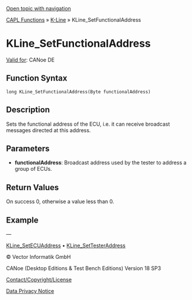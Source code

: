 [Open topic with navigation](../../../../../CANoeDEFamily.htm#Topics/CAPLFunctions/KLine/Functions/CAPLfunctionKLineSetFunctionalAddress.md)

[CAPL Functions](../../CAPLfunctions.md) » [K-Line](../CAPLfunctionsKLineOverview.md) » KLine_SetFunctionalAddress

# KLine_SetFunctionalAddress

[Valid for](../../../Shared/FeatureAvailability.md): CANoe DE

## Function Syntax

`long KLine_SetFunctionalAddress(Byte functionalAddress)`

## Description

Sets the functional address of the ECU, i.e. it can receive broadcast messages directed at this address.

## Parameters

- **functionalAddress**: Broadcast address used by the tester to address a group of ECUs.

## Return Values

On success 0, otherwise a value less than 0.

## Example

—

[KLine_SetECUAddress](CAPLfunctionKLineSetECUAddress.md) • [KLine_SetTesterAddress](CAPLfunctionKLineSetTesterAddress.md)

© Vector Informatik GmbH

CANoe (Desktop Editions & Test Bench Editions) Version 18 SP3

[Contact/Copyright/License](../../../Shared/ContactCopyrightLicense.md)

[Data Privacy Notice](https://www.vector.com/int/en/company/get-info/privacy-policy/)